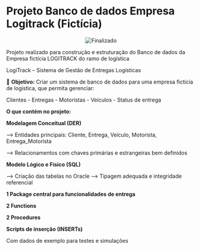 # Projeto Banco de dados Empresa Logitrack (Fictícia)

<p align="center">
  <img src="https://img.shields.io/badge/Status-Finalizado-brightgreen" alt="Finalizado">
</p>

Projeto realizado para construção e estruturação do Banco de dados da Empresa fictícia LOGITRACK do ramo de logística

LogiTrack – Sistema de Gestão de Entregas Logísticas

🎯 **Objetivo:**
Criar um sistema de banco de dados para uma empresa fictícia de logística, que permita gerenciar:

Clientes - Entregas - Motoristas - Veículos - Status de entrega


**O que contém no projeto:**

**Modelagem Conceitual (DER)**

--> Entidades principais: Cliente, Entrega, Veículo, Motorista, Entrega_Motorista

--> Relacionamentos com chaves primárias e estrangeiras bem definidos

**Modelo Lógico e Físico (SQL)**

--> Criação das tabelas no Oracle
--> Tipagem adequada e integridade referencial

**1 Package central para funcionalidades de entrega**

**2 Functions**

**2 Procedures**

**Scripts de inserção (INSERTs)**

Com dados de exemplo para testes e simulações

